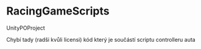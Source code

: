 # RacingGameScripts
UnityPOProject

Chybí tady (radši kvůli licensi) kód který je součástí scriptu controlleru auta
